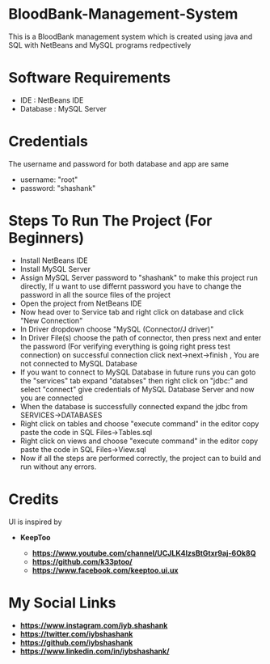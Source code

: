 # BloodBank-Management-System
This is a BloodBank management system which is created using java and SQL with NetBeans and MySQL programs redpectively
# Software Requirements

- IDE : NetBeans IDE
- Database : MySQL Server
# Credentials

The username and password for both database and app are same 
- username: "root"
- password: "shashank"
# Steps To Run The Project (For Beginners)

- Install NetBeans IDE
- Install MySQL Server
- Assign MySQL Server password to "shashank" to make this project run directly, If u want to use differnt password you have to change the     password in all the source files of the project
- Open the project from NetBeans IDE
- Now head over to Service tab and right click on database and click "New Connection"
- In Driver dropdown choose "MySQL (Connector/J driver)"
- In Driver File(s) choose the path of connector, then press next and enter the password (For verifying everything is going right press test connection) on successful connection click next->next->finish , You are not connected to MySQL Database
- If you want to connect to MySQL Database in future runs you can goto the "services" tab expand "databses" then right click on "jdbc:<connector url>" and select "connect" give credentials of MySQL Database Server and now you are connected
- When the database is successfully connected expand the jdbc from SERVICES->DATABASES
- Right click on tables and choose "execute command" in the editor copy paste the code in SQL Files->Tables.sql
- Right click on views and choose "execute command" in the editor copy paste the code in SQL Files->View.sql
- Now if all the steps are performed correctly, the project can to build and run without any errors.

# Credits

UI is inspired by
- <b> KeepToo </n>
  - https://www.youtube.com/channel/UCJLK4lzsBtGtxr9aj-6Ok8Q
  - https://github.com/k33ptoo/
  - https://www.facebook.com/keeptoo.ui.ux
  
  
# My Social Links

- https://www.instagram.com/iyb.shashank
- https://twitter.com/iybshashank 
- https://github.com/iybshashank
- https://www.linkedin.com/in/iybshashank/
  
